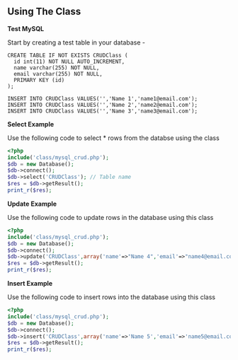 **Using The Class**
--


**Test MySQL**

Start by creating a test table in your database -

```mysql
CREATE TABLE IF NOT EXISTS CRUDClass (
  id int(11) NOT NULL AUTO_INCREMENT,
  name varchar(255) NOT NULL,
  email varchar(255) NOT NULL,
  PRIMARY KEY (id)
);

INSERT INTO CRUDClass VALUES('','Name 1','name1@email.com');
INSERT INTO CRUDClass VALUES('','Name 2','name2@email.com');
INSERT INTO CRUDClass VALUES('','Name 3','name3@email.com');
```

**Select Example**

Use the following code to select * rows from the databse using the class

```php
<?php
include('class/mysql_crud.php');
$db = new Database();
$db->connect();
$db->select('CRUDClass'); // Table name
$res = $db->getResult();
print_r($res);
```

**Update Example**

Use the following code to update rows in the database using this class

```php
<?php
include('class/mysql_crud.php');
$db = new Database();
$db->connect();
$db->update('CRUDClass',array('name'=>"Name 4",'email'=>"name4@email.com"),'id="1" AND name="Name 1"'); // Table name, column names and values, WHERE conditions
$res = $db->getResult();
print_r($res);
```

**Insert Example**

Use the following code to insert rows into the database using this class

```php
<?php
include('class/mysql_crud.php');
$db = new Database();
$db->connect();
$db->insert('CRUDClass',array('name'=>'Name 5','email'=>'name5@email.com'));  // Table name, column names and respective values
$res = $db->getResult();  
print_r($res);
```